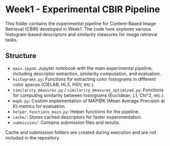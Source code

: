 # Week1 - Experimental CBIR Pipeline

This folder contains the experimental pipeline for Content-Based Image Retrieval (CBIR) developed in Week1. The code here explores various histogram-based descriptors and similarity measures for image retrieval tasks.

## Structure
- `main.ipynb`: Jupyter notebook with the main experimental pipeline, including descriptor extraction, similarity computation, and evaluation.
- `histograms.py`: Functions for extracting color histograms in different color spaces (CIELAB, HLS, HSV, etc.).
- `similarity_measures.py` / `similarity_measures_optimized.py`: Functions for computing similarity between histograms (Euclidean, L1, Chi^2, etc.).
- `mapk.py`: Custom implementation of MAP@K (Mean Average Precision at K) metrics for evaluation.
- `helper_functions_main.py`: Helper functions for the pipeline.
- `cache/`: Stores cached descriptors for faster experimentation.
- `submission/`: Contains submission files and results.

Cache and submission folders are created during execution and are not included in the repository.